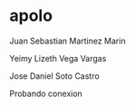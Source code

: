 # apolo

Juan Sebastian Martinez Marin

Yeimy Lizeth Vega Vargas

Jose Daniel Soto Castro

Probando conexion
